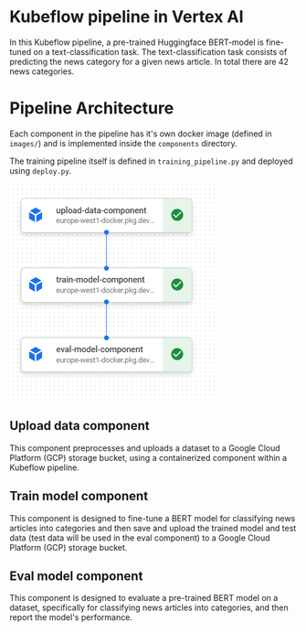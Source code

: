 # Kubeflow pipeline in Vertex AI
In this Kubeflow pipeline, a pre-trained Huggingface BERT-model is fine-tuned on a text-classification task. The text-classification task consists of predicting the news category for a given news article. In total there are 42 news categories.

# Pipeline Architecture
Each component in the pipeline has it's own docker image (defined in `images/`) and is implemented inside the `components` directory.

The training pipeline itself is defined in `training_pipeline.py` and  deployed using `deploy.py`. 

![Kubeflow pipeline in Vertex AI](../readme_images/pipeline.png)

## Upload data component
This component preprocesses and uploads a dataset to a Google Cloud Platform (GCP) storage bucket, using a containerized component within a Kubeflow pipeline.

## Train model component
This component is designed to fine-tune a BERT model for classifying news articles into categories and then save and upload the trained model and test data (test data will be used in the eval component) to a Google Cloud Platform (GCP) storage bucket. 

## Eval model component
This component is designed to evaluate a pre-trained BERT model on a dataset, specifically for classifying news articles into categories, and then report the model's performance.